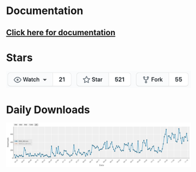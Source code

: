 # Documentation
## [Click here for documentation](https://edatechreport.github.io/edax/)

# Stars
![stars](../stars.png)

# Daily Downloads
![downloads](../daily_downloads.png)

